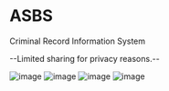 # ASBS
Criminal Record Information System

--Limited sharing for privacy reasons.--

![image](https://user-images.githubusercontent.com/79466485/133599069-b059a982-ea1d-4d1c-a763-00cd0bac5c9d.png)
![image](https://user-images.githubusercontent.com/79466485/133599084-0fdafc00-5db7-4983-a3f9-73e84581e398.png)
![image](https://user-images.githubusercontent.com/79466485/133599099-55931cc4-8fb9-402e-946f-6570d54f8a9c.png)
![image](https://user-images.githubusercontent.com/79466485/133599120-52e907a6-0826-4b75-864e-c3aaaf8c660f.png)
